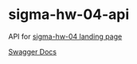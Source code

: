 # sigma-hw-04-api
API for [sigma-hw-04 landing page](https://github.com/Grantoed/sigma-hw-04)

[Swagger Docs](https://app.swaggerhub.com/apis/Grantoed/sigma-hw-04/1.0.0)
